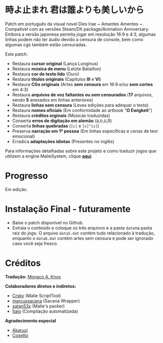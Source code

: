 # 時よ止まれ 君は誰よりも美しいから

Patch em português da visual novel Dies Irae ~ Amantes Amentes ~. 
Compatível com as versões Steam/DX package/Animation Anniversary. 
Embora a versão japonesa permita jogar em resolução 16:9 e 4:3, algumas linhas podem não ter áudio devido a censura de console, bem como algumas cgs também estão censuradas.

Este patch:

- Restaura **cursor original** (Lança Longinus)
- Restaura **música de menu** (Letzte Bataillon)
- Restaura **cor de texto lido** (Ouro)
- Restaura **títulos originais** (Capítulos **III** e **VI**)
- Restaura **CGs originais** (Artes **sem censura** em 16:9 e/ou **sem cortes** em 4:3) 
- Restaura **arquivos de voz faltantes ou sem censurados** (**17** arquivos, sendo **5** anexados em linhas anteriores)
- Restaura **linhas sem censura** (Leves edições para adequar o texto)
- Restaura **nomes oficiais** (Em conformidade ao artbook "**Ω Ewigkeit**")
- Restaura **créditos orginais** (Músicas traduzidas)
- Conserta **erros de digitação em alemão** (ä,ö,ü,ß)
- Conserta **linhas quebradas** (`[c]` e `[s]"[z]`)
- Preserva **narração em 1º pessoa** (Em linhas específicas e cenas de teor emocional)
- Erradica **adaptações idiotas** (Presentes no inglês)

Para informações detalhadas sobre este projeto e como traduzir jogos que utilizem a engine MalieSystem, clique **[aqui](https://github.com/Monaco-a-Knox/amantesamentes/blob/main/outros/README.md)**.

# Progresso

Em edição.

# Instalação Final - futuramente

- Baixe o patch disponível no Github.
- Extraia o conteúdo e coloque os três arquivos e a pasta ```data```na pasta raiz do jogo. O arquivo ```data5.dat``` contém tudo relacionado à tradução, enquanto o ```data6.dat``` contém artes sem censura e pode ser ignorado caso você seja fresco.

# Créditos

**Tradução:**
[Monaco A. Knox](https://github.com/Monaco-a-Knox)

**Colaboradores diretos e indiretos:**
- [Crsky](https://github.com/crskycode/Malie_Script_Tool) (Malie ScriptTool)
- [marcussacana](https://github.com/marcussacana/SacanaWrapper) (Sacana Wrapper)
- [satan53x](https://github.com/satan53x/SExtractor) (Malie's packer)
- [Ítalo](https://github.com/ItaloKnox) (Compilação automatizada)

**Agradecimento especial**
- [Akaruzi](https://github.com/Akaruzi)
- [Cosetto](https://github.com/Cosetto)
